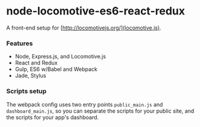 # node-locomotive-es6-react-redux

A front-end setup for [http://locomotivejs.org/](locomotive.js).

### Features
* Node, Express.js, and Locomotive.js
* React and Redux
* Gulp, ES6 w/Babel and Webpack
* Jade, Stylus

### Scripts setup
The webpack config uses two entry points `public_main.js` and `dashboard_main.js`,
so you can separate the scripts for your public site, and the scripts for
your app's dashboard.
